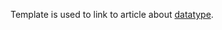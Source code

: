 [](UFO-Scripts/Datatypes/{{{1}}} "wikilink")<noinclude>

Template is used to link to article about
[datatype](UFO-Scripts/Datatypes "wikilink"). </noinclude>